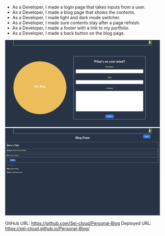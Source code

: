 * As a Developer, I made a login page that takes inputs from a user.
* As a Developer, I made a blog page that shows the contents.
* As a Developer, I made light and dark mode switcher.
* As a Developer, I made sure contents stay after a page refresh.
* As a Developer, I made a footer with a link to my portfolio.
* As a Developer, I made a back button on the blog page.

![Personal-Blog](./Assets/Images/login%20page.png)
![Personal-Blog](./Assets/Images/blog%20page.png)

GitHub URL: https://github.com/Sei-cloud/Personal-Blog
Deployed URL: https://sei-cloud.github.io/Personal-Blog/
